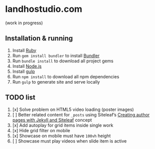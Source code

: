 # landhostudio.com

(work in progress)

## Installation & running

1. Install [Ruby](https://www.ruby-lang.org/)
2. Run `gem install bundler` to install [Bundler](http://bundler.io/)
3. Run `bundle install` to download all project gems
4. Install [Node.js](https://nodejs.org/)
5. Install [gulp](http://gulpjs.com)
6. Run `npm install` to download all npm dependencies
8. Run `gulp` to generate site and serve locally

## TODO list

1. [x] Solve problem on HTML5 video loading (poster images)
2. [ ] Better related content for `_posts` using Siteleaf’s  [Creating author pages with Jekyll and Siteleaf](https://www.siteleaf.com/blog/author-pages-in-jekyll-and-siteleaf/) concept
3. [x] Add autoplay for grid items inside single work
4. [x] Hide grid filter on mobile
5. [x] Showcase on mobile must have `100vh` height
6. [ ] Showcase must play videos when slide item is active
